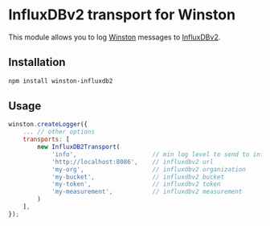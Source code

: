 # InfluxDBv2 transport for Winston

This module allows you to log [Winston](https://github.com/winstonjs/winston) messages to [InfluxDBv2](https://docs.influxdata.com/influxdb/v2/).

## Installation

```bash
npm install winston-influxdb2
```

## Usage

```js
winston.createLogger({
    ... // other options
    transports: [
        new InfluxDB2Transport(
            'info',                     // min log level to send to influxdb
            'http://localhost:8086',    // influxdbv2 url
            'my-org',                   // influxdbv2 organization
            'my-bucket',                // influxdbv2 bucket
            'my-token',                 // influxdbv2 token
            'my-measurement',           // influxdbv2 measurement
        )
    ],
});
```
